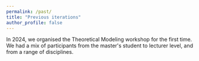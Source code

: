 ```yaml
---
permalink: /past/
title: "Previous iterations"
author_profile: false
---
```



In 2024, we organised the Theoretical Modeling workshop for the first time.
We had a mix of participants from the master's student to lecturer level, and from a range of disciplines.
